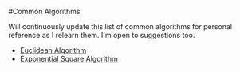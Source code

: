#Common Algorithms

Will continuously update this list of common algorithms for personal reference as I relearn them. I'm open to suggestions too.

- [Euclidean Algorithm](./LCM-GCF.cpp)
- [Exponential Square Algorithm](./exponential-squaring.cpp)
